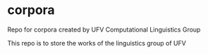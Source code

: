 # corpora
Repo for corpora created by UFV Computational Linguistics Group

This repo is to store the works of the linguistics group of UFV
